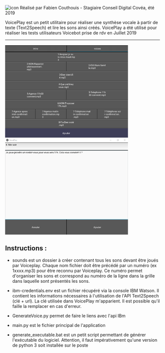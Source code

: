 <img src="https://github.com/Fabien-Couthouis/VoicePlay/blob/master/icon.ico" alt="icon" width="100"/>
Réalisé par Fabien Couthouis - Stagiaire Conseil Digital Covéa, été 2019

VoicePlay est un petit utilitaire pour réaliser une synthèse vocale à partir de texte (Text2Speech) et lire
les sons ainsi créés. VoicePlay a été utilisé pour réaliser les tests utilisateurs Voicebot prise de rdv en Juillet 2019
__________________________________________________________________________

<img src="https://github.com/Fabien-Couthouis/VoicePlay/blob/master/screenshots/main_screen.png" alt="icon" width="400"/>
<img src="https://github.com/Fabien-Couthouis/VoicePlay/blob/master/screenshots/add_text.png" alt="icon" width="400"/>

## Instructions : ##

* sounds est un dossier à créer contenant tous les sons devant être joués par Voiceplay. Chaque nom fichier doit être précédé
par un numéro (ex 1xxxx.mp3) pour être reconnu par Voiceplay. Ce numéro permet d'organiser les sons et correspond au numéro
de la ligne dans la grille dans laquelle sont présentés les sons.

* ibm-credentials.env est un fichier récupéré via la console IBM Watson. Il contient les informations nécessaires à
l'utilisation de l'API Text2Speech (clé + url). La clé utilisée dans VoicePlay m'apparient. Il est possible qu'il faille
la remplacer en cas d'erreur.

* GenerateVoice.py permet de faire le liens avec l'api IBm

* main.py est le fichier principal de l'application

* generate_executable.bat est un petit script permettant de générer l'exécutable du logiciel. Attention, il faut impérativement
qu'une version de python 3 soit installée sur le poste


